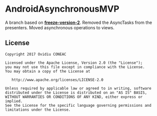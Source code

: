 # AndroidAsynchronousMVP
A branch based on [__freeze-version-2__](https://github.com/ovicon/AndroidAsynchronousMVP/tree/freeze-version-2). Removed the AsyncTasks from the presenters. Moved asynchronous operations to views.
 
License
-------

    Copyright 2017 Ovidiu CONEAC

    Licensed under the Apache License, Version 2.0 (the "License");
    you may not use this file except in compliance with the License.
    You may obtain a copy of the License at

       http://www.apache.org/licenses/LICENSE-2.0

    Unless required by applicable law or agreed to in writing, software
    distributed under the License is distributed on an "AS IS" BASIS,
    WITHOUT WARRANTIES OR CONDITIONS OF ANY KIND, either express or implied.
    See the License for the specific language governing permissions and
    limitations under the License.
